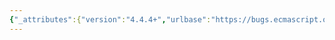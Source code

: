 ```yaml
---
{"_attributes":{"version":"4.4.4+","urlbase":"https://bugs.ecmascript.org/","maintainer":"dherman@mozilla.com"},"bug":{"bug_id":391,"creation_ts":"2012-06-16 13:20:00 -0700","short_desc":"13.5: \"Performing\"","delta_ts":"2012-07-08 21:40:37 -0700","product":"Draft for 6th Edition","component":"editorial issue","version":"Rev 8: June 15, 2012 Draft","rep_platform":"All","op_sys":"All","bug_status":"RESOLVED","resolution":"FIXED","priority":"Normal","bug_severity":"minor","dependson":379,"everconfirmed":true,"reporter":{"uid":"jmdyck","name":"Michael Dyck"},"assigned_to":{"uid":"allen","name":"Allen Wirfs-Brock"},"long_desc":[{"commentid":1028,"comment_count":0,"who":{"uid":"jmdyck","name":"Michael Dyck"},"bug_when":"2012-06-16 13:20:57 -0700","thetext":"In 13.5 \"Class Definitions\",\nunder \"Runtime Semantics: ClassDefinitionEvaluation\" / rule 1\nstep 10 says:\n    \"Performing the abstract operation MakeConstructor with argument ...\"\n\nChange \"Performing\" to \"Perform\".\n\n(This is the same as bug #379, but in a new section. Perhaps the 13.1 text was copied over before the fix for #379 was applied to it.)"},{"commentid":1175,"comment_count":1,"who":{"uid":"allen","name":"Allen Wirfs-Brock"},"bug_when":"2012-07-08 14:41:11 -0700","thetext":"fixed in editor's draft"}]}}
---
```

